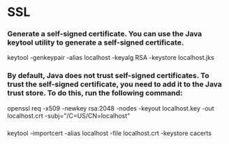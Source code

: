 # SSL

### Generate a self-signed certificate. You can use the Java keytool utility to generate a self-signed certificate.
keytool -genkeypair -alias localhost -keyalg RSA -keystore localhost.jks

### By default, Java does not trust self-signed certificates. To trust the self-signed certificate, you need to add it to the Java trust store. To do this, run the following command:
openssl req -x509 -newkey rsa:2048 -nodes -keyout localhost.key -out localhost.crt -subj="/C=US/CN=localhost"
### 
keytool -importcert -alias localhost -file localhost.crt -keystore cacerts
### 
